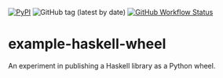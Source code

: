 [![PyPI](https://img.shields.io/pypi/v/example-haskell-wheel)](https://pypi.org/project/example-haskell-wheel/)
![GitHub tag (latest by date)](https://img.shields.io/github/v/tag/wenkokke/example-haskell-wheel)
[![GitHub Workflow Status](https://github.com/wenkokke/example-haskell-wheel/actions/workflows/ci.yml/badge.svg)](https://github.com/wenkokke/example-haskell-wheel/actions/workflows/ci.yml)

# example-haskell-wheel

An experiment in publishing a Haskell library as a Python wheel.
